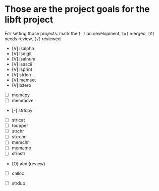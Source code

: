 # Those are the project goals for the libft project

For setting those projects:
mark the `[-]` on development, `[x]` merged, `[O]` needs review, `[V]` reviewed

- [V] isalpha
- [V] isdigit
- [V] isalnum
- [V] isascii
- [V] isprint
- [V] strlen
- [V] memset
- [V] bzero
- [ ] memcpy
- [ ] memmove
- [-] strlcpy
- [ ] strlcat
- [ ] toupper
- [ ] strchr
- [ ] strrchr
- [ ] memchr
- [ ] memcmp
- [ ] strnstr
- [O] atoi (review)
- [ ] calloc
- [ ] strdup

